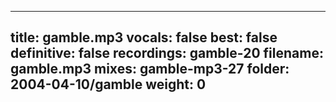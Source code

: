 
---
title: gamble.mp3
vocals: false
best: false
definitive: false
recordings: gamble-20
filename: gamble.mp3
mixes: gamble-mp3-27
folder: 2004-04-10/gamble
weight: 0
---
